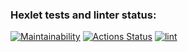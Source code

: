 ### Hexlet tests and linter status:
[![Maintainability](https://api.codeclimate.com/v1/badges/bc7d90afd7effd998cfe/maintainability)](https://codeclimate.com/github/dipFireWorker/backend-project-lvl1/maintainability)
[![Actions Status](https://github.com/dipFireWorker/backend-project-lvl1/workflows/hexlet-check/badge.svg)](https://github.com/dipFireWorker/backend-project-lvl1/actions)
[![lint](https://github.com/dipFireWorker/backend-project-lvl1/actions/workflows/lint.yml/badge.svg)](https://github.com/dipFireWorker/backend-project-lvl1/actions/workflows/lint.yml)
